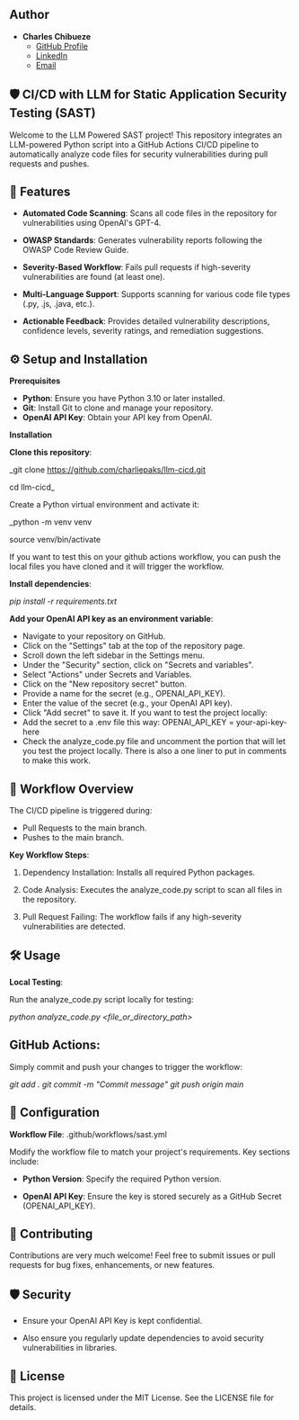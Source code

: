 ## Author

- **Charles Chibueze**  
  - [GitHub Profile](https://github.com/charliepaks)  
  - [LinkedIn](https://linkedin.com/charles-chibueze-cissp-cism-ceh-pnpt-2358a2112/)  
  - [Email](charlesukpaka@ymail.com)

## 🛡️ **CI/CD with LLM for Static Application Security Testing (SAST)**

Welcome to the LLM Powered SAST project! This repository integrates an LLM-powered Python script into a GitHub Actions CI/CD pipeline to automatically analyze code files for security vulnerabilities during pull requests and pushes.

## 🚀 **Features**

- **Automated Code Scanning**: Scans all code files in the repository for vulnerabilities using OpenAI's GPT-4.

- **OWASP Standards**: Generates vulnerability reports following the OWASP Code Review Guide.

- **Severity-Based Workflow**: Fails pull requests if high-severity vulnerabilities are found (at least one).

- **Multi-Language Support**: Supports scanning for various code file types (.py, .js, .java, etc.).

- **Actionable Feedback**: Provides detailed vulnerability descriptions, confidence levels, severity ratings, and remediation suggestions.

## **⚙️ Setup and Installation**

**Prerequisites**

- **Python**: Ensure you have Python 3.10 or later installed.
- **Git**: Install Git to clone and manage your repository.
- **OpenAI API Key**: Obtain your API key from OpenAI.

**Installation**

**Clone this repository**:

_git clone https://github.com/charliepaks/llm-cicd.git

cd llm-cicd_

Create a Python virtual environment and activate it:

_python -m venv venv

source venv/bin/activate  

If you want to test this on your github actions workflow, you can push the local files you have cloned and it will trigger the workflow. 

**Install dependencies**:

_pip install -r requirements.txt_

**Add your OpenAI API key as an environment variable**:

- Navigate to your repository on GitHub.
- Click on the "Settings" tab at the top of the repository page.
- Scroll down the left sidebar in the Settings menu.
- Under the "Security" section, click on "Secrets and variables".
- Select "Actions" under Secrets and Variables.
- Click on the "New repository secret" button.
- Provide a name for the secret (e.g., OPENAI_API_KEY).
- Enter the value of the secret (e.g., your OpenAI API key).
- Click "Add secret" to save it.
If you want to test the project locally:
- Add the secret to a .env file this way:  OPENAI_API_KEY = your-api-key-here
- Check the analyze_code.py file and uncomment the portion that will let you test the project locally. There is also a one liner to put in comments to make this work.

## **🔄 Workflow Overview**

The CI/CD pipeline is triggered during:

- Pull Requests to the main branch.
- Pushes to the main branch.

**Key Workflow Steps**:

1. Dependency Installation:
Installs all required Python packages.

2. Code Analysis:
Executes the analyze_code.py script to scan all files in the repository.

3. Pull Request Failing:
The workflow fails if any high-severity vulnerabilities are detected.


## **🛠️ Usage**

**Local Testing**:

Run the analyze_code.py script locally for testing:

_python analyze_code.py <file_or_directory_path>_

## **GitHub Actions**:

Simply commit and push your changes to trigger the workflow:

_git add .
git commit -m "Commit message"
git push origin main_

## **📖 Configuration**

**Workflow File**: .github/workflows/sast.yml

Modify the workflow file to match your project's requirements. Key sections include:

- **Python Version**: Specify the required Python version.

- **OpenAI API Key**: Ensure the key is stored securely as a GitHub Secret (OPENAI_API_KEY).

## **🌟 Contributing**

Contributions are very much welcome! Feel free to submit issues or pull requests for bug fixes, enhancements, or new features.

## **🛡️ Security**

- Ensure your OpenAI API Key is kept confidential.

- Also ensure you regularly update dependencies to avoid security vulnerabilities in libraries.

## **📝 License**

This project is licensed under the MIT License. See the LICENSE file for details.




